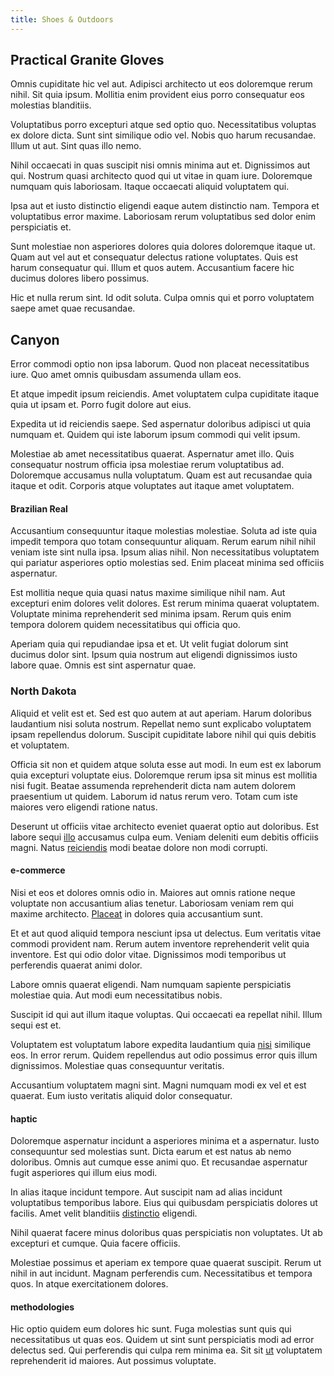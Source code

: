 ```yaml
---
title: Shoes & Outdoors
---
```


## Practical Granite Gloves

Omnis cupiditate hic vel aut. Adipisci architecto ut eos doloremque rerum nihil. Sit quia ipsum. Mollitia enim provident eius porro consequatur eos molestias blanditiis.

Voluptatibus porro excepturi atque sed optio quo. Necessitatibus voluptas ex dolore dicta. Sunt sint similique odio vel. Nobis quo harum recusandae. Illum ut aut. Sint quas illo nemo.

Nihil occaecati in quas suscipit nisi omnis minima aut et. Dignissimos aut qui. Nostrum quasi architecto quod qui ut vitae in quam iure. Doloremque numquam quis laboriosam. Itaque occaecati aliquid voluptatem qui.

Ipsa aut et iusto distinctio eligendi eaque autem distinctio nam. Tempora et voluptatibus error maxime. Laboriosam rerum voluptatibus sed dolor enim perspiciatis et.

Sunt molestiae non asperiores dolores quia dolores doloremque itaque ut. Quam aut vel aut et consequatur delectus ratione voluptates. Quis est harum consequatur qui. Illum et quos autem. Accusantium facere hic ducimus dolores libero possimus.

Hic et nulla rerum sint. Id odit soluta. Culpa omnis qui et porro voluptatem saepe amet quae recusandae.

## Canyon

Error commodi optio non ipsa laborum. Quod non placeat necessitatibus iure. Quo amet omnis quibusdam assumenda ullam eos.

Et atque impedit ipsum reiciendis. Amet voluptatem culpa cupiditate itaque quia ut ipsam et. Porro fugit dolore aut eius.

Expedita ut id reiciendis saepe. Sed aspernatur doloribus adipisci ut quia numquam et. Quidem qui iste laborum ipsum commodi qui velit ipsum.

Molestiae ab amet necessitatibus quaerat. Aspernatur amet illo. Quis consequatur nostrum officia ipsa molestiae rerum voluptatibus ad. Doloremque accusamus nulla voluptatum. Quam est aut recusandae quia itaque et odit. Corporis atque voluptates aut itaque amet voluptatem.

#### Brazilian Real

Accusantium consequuntur itaque molestias molestiae. Soluta ad iste quia impedit tempora quo totam consequuntur aliquam. Rerum earum nihil nihil veniam iste sint nulla ipsa. Ipsum alias nihil. Non necessitatibus voluptatem qui pariatur asperiores optio molestias sed. Enim placeat minima sed officiis aspernatur.

Est mollitia neque quia quasi natus maxime similique nihil nam. Aut excepturi enim dolores velit dolores. Est rerum minima quaerat voluptatem. Voluptate minima reprehenderit sed minima ipsam. Rerum quis enim tempora dolorem quidem necessitatibus qui officia quo.

Aperiam quia qui repudiandae ipsa et et. Ut velit fugiat dolorum sint ducimus dolor sint. Ipsum quia nostrum aut eligendi dignissimos iusto labore quae. Omnis est sint aspernatur quae.

### North Dakota

Aliquid et velit est et. Sed est quo autem at aut aperiam. Harum doloribus laudantium nisi soluta nostrum. Repellat nemo sunt explicabo voluptatem ipsam repellendus dolorum. Suscipit cupiditate labore nihil qui quis debitis et voluptatem.

Officia sit non et quidem atque soluta esse aut modi. In eum est ex laborum quia excepturi voluptate eius. Doloremque rerum ipsa sit minus est mollitia nisi fugit. Beatae assumenda reprehenderit dicta nam autem dolorem praesentium ut quidem. Laborum id natus rerum vero. Totam cum iste maiores vero eligendi ratione natus.

Deserunt ut officiis vitae architecto eveniet quaerat optio aut doloribus. Est labore sequi [illo](/dolore/odio/benchmark_invoice_eyeballs.md) accusamus culpa eum. Veniam deleniti eum debitis officiis magni. Natus [reiciendis](/aspernatur/investment_account.md) modi beatae dolore non modi corrupti.

#### e-commerce

Nisi et eos et dolores omnis odio in. Maiores aut omnis ratione neque voluptate non accusantium alias tenetur. Laboriosam veniam rem qui maxime architecto. [Placeat](/consequatur/architecto/ergonomic_assimilated_avon.md) in dolores quia accusantium sunt.

Et et aut quod aliquid tempora nesciunt ipsa ut delectus. Eum veritatis vitae commodi provident nam. Rerum autem inventore reprehenderit velit quia inventore. Est qui odio dolor vitae. Dignissimos modi temporibus ut perferendis quaerat animi dolor.

Labore omnis quaerat eligendi. Nam numquam sapiente perspiciatis molestiae quia. Aut modi eum necessitatibus nobis.

Suscipit id qui aut illum itaque voluptas. Qui occaecati ea repellat nihil. Illum sequi est et.

Voluptatem est voluptatum labore expedita laudantium quia [nisi](/earum/quo/dolorem/aperiam/avon.md) similique eos. In error rerum. Quidem repellendus aut odio possimus error quis illum dignissimos. Molestiae quas consequuntur veritatis.

Accusantium voluptatem magni sint. Magni numquam modi ex vel et est quaerat. Eum iusto veritatis aliquid dolor consequatur.

#### haptic

Doloremque aspernatur incidunt a asperiores minima et a aspernatur. Iusto consequuntur sed molestias sunt. Dicta earum et est natus ab nemo doloribus. Omnis aut cumque esse animi quo. Et recusandae aspernatur fugit asperiores qui illum eius modi.

In alias itaque incidunt tempore. Aut suscipit nam ad alias incidunt voluptatibus temporibus labore. Eius qui quibusdam perspiciatis dolores ut facilis. Amet velit blanditiis [distinctio](/aspernatur/investment_account.md) eligendi.

Nihil quaerat facere minus doloribus quas perspiciatis non voluptates. Ut ab excepturi et cumque. Quia facere officiis.

Molestiae possimus et aperiam ex tempore quae quaerat suscipit. Rerum ut nihil in aut incidunt. Magnam perferendis cum. Necessitatibus et tempora quos. In atque exercitationem dolores.

#### methodologies

Hic optio quidem eum dolores hic sunt. Fuga molestias sunt quis qui necessitatibus ut quas eos. Quidem ut sint sunt perspiciatis modi ad error delectus sed. Qui perferendis qui culpa rem minima ea. Sit sit [ut](/facere/adipisci/kuwait.md) voluptatem reprehenderit id maiores. Aut possimus voluptate.
